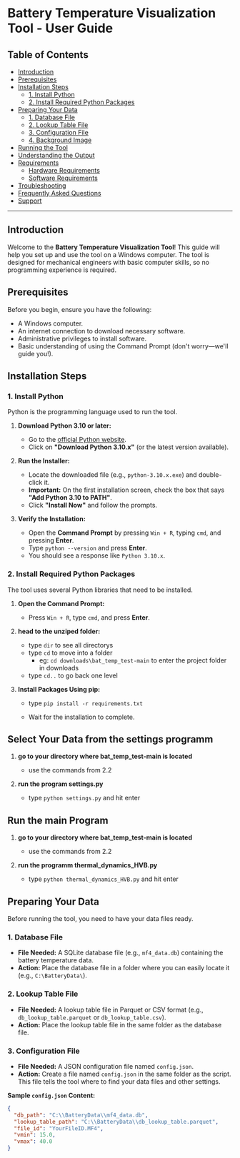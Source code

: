 # Battery Temperature Visualization Tool - User Guide

## Table of Contents
- [Introduction](#introduction)
- [Prerequisites](#prerequisites)
- [Installation Steps](#installation-steps)
  - [1. Install Python](#1-install-python)
  - [2. Install Required Python Packages](#2-install-required-python-packages)
- [Preparing Your Data](#preparing-your-data)
  - [1. Database File](#1-database-file)
  - [2. Lookup Table File](#2-lookup-table-file)
  - [3. Configuration File](#3-configuration-file)
  - [4. Background Image](#4-background-image)
- [Running the Tool](#running-the-tool)
- [Understanding the Output](#understanding-the-output)
- [Requirements](#requirements)
  - [Hardware Requirements](#hardware-requirements)
  - [Software Requirements](#software-requirements)
- [Troubleshooting](#troubleshooting)
- [Frequently Asked Questions](#frequently-asked-questions)
- [Support](#support)

---

## Introduction

Welcome to the **Battery Temperature Visualization Tool**! This guide will help you set up and use the tool on a Windows computer. The tool is designed for mechanical engineers with basic computer skills, so no programming experience is required.

## Prerequisites

Before you begin, ensure you have the following:
- A Windows computer.
- An internet connection to download necessary software.
- Administrative privileges to install software.
- Basic understanding of using the Command Prompt (don't worry—we'll guide you!).

## Installation Steps

### 1. Install Python

Python is the programming language used to run the tool.

1. **Download Python 3.10 or later:**
   - Go to the [official Python website](https://www.python.org/downloads/windows/).
   - Click on **"Download Python 3.10.x"** (or the latest version available).
   
2. **Run the Installer:**
   - Locate the downloaded file (e.g., `python-3.10.x.exe`) and double-click it.
   - **Important:** On the first installation screen, check the box that says **"Add Python 3.10 to PATH"**.
   - Click **"Install Now"** and follow the prompts.

3. **Verify the Installation:**
   - Open the **Command Prompt** by pressing `Win + R`, typing `cmd`, and pressing **Enter**.
   - Type `python --version` and press **Enter**.
   - You should see a response like `Python 3.10.x`.


### 2. Install Required Python Packages

The tool uses several Python libraries that need to be installed.

1. **Open the Command Prompt:**
   - Press `Win + R`, type `cmd`, and press **Enter**.

2. **head to the unziped folder:**
    - type `dir` to see all directorys
    - type `cd` to move into a folder
        - eg: `cd downloads\bat_temp_test-main` to enter the project folder in downloads
    - type `cd..` to go back one level

3. **Install Packages Using pip:**
    - type `pip install -r requirements.txt`

   - Wait for the installation to complete.


## Select Your Data from the settings programm

1. **go to your directory where bat_temp_test-main is located**
    - use the commands from 2.2

2. **run the program settings.py**
    - type `python settings.py` and hit enter

## Run the main Program

1. **go to your directory where bat_temp_test-main is located**
    - use the commands from 2.2

2. **run the programm thermal_dynamics_HVB.py**
    - type `python thermal_dynamics_HVB.py` and hit enter





## Preparing Your Data

Before running the tool, you need to have your data files ready.

### 1. Database File
- **File Needed:** A SQLite database file (e.g., `mf4_data.db`) containing the battery temperature data.
- **Action:** Place the database file in a folder where you can easily locate it (e.g., `C:\BatteryData\`).

### 2. Lookup Table File
- **File Needed:** A lookup table file in Parquet or CSV format (e.g., `db_lookup_table.parquet` or `db_lookup_table.csv`).
- **Action:** Place the lookup table file in the same folder as the database file.

### 3. Configuration File
- **File Needed:** A JSON configuration file named `config.json`.
- **Action:** Create a file named `config.json` in the same folder as the script. This file tells the tool where to find your data files and other settings.

**Sample `config.json` Content:**
```json
{
  "db_path": "C:\\BatteryData\\mf4_data.db",
  "lookup_table_path": "C:\\BatteryData\\db_lookup_table.parquet",
  "file_id": "YourFileID.MF4",
  "vmin": 15.0,
  "vmax": 40.0
}